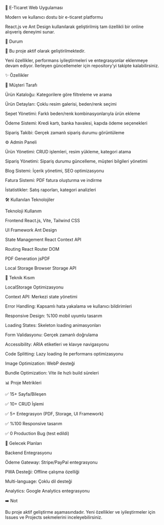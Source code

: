 🛒 E-Ticaret Web Uygulaması

Modern ve kullanıcı dostu bir e-ticaret platformu

React.js ve Ant Design kullanılarak geliştirilmiş tam özellikli bir online alışveriş deneyimi sunar.

🚧 Durum

🔨 Bu proje aktif olarak geliştirilmektedir.

Yeni özellikler, performans iyileştirmeleri ve entegrasyonlar eklenmeye devam ediyor. İlerleyen güncellemeler için repository’yi takipte kalabilirsiniz.

✨ Özellikler

👥 Müşteri Tarafı

Ürün Kataloğu: Kategorilere göre filtreleme ve arama

Ürün Detayları: Çoklu resim galerisi, beden/renk seçimi

Sepet Yönetimi: Farklı beden/renk kombinasyonlarıyla ürün ekleme

Ödeme Sistemi: Kredi kartı, banka havalesi, kapıda ödeme seçenekleri

Sipariş Takibi: Gerçek zamanlı sipariş durumu görüntüleme

⚙️ Admin Paneli

Ürün Yönetimi: CRUD işlemleri, resim yükleme, kategori atama

Sipariş Yönetimi: Sipariş durumu güncelleme, müşteri bilgileri yönetimi

Blog Sistemi: İçerik yönetimi, SEO optimizasyonu

Fatura Sistemi: PDF fatura oluşturma ve indirme

İstatistikler: Satış raporları, kategori analizleri

🛠️ Kullanılan Teknolojiler

Teknoloji	Kullanım

Frontend	React.js, Vite, Tailwind CSS

UI Framework	Ant Design

State Management	React Context API

Routing	React Router DOM

PDF Generation	jsPDF

Local Storage	Browser Storage API

🎯 Teknik Kısım

LocalStorage Optimizasyonu

Context API: Merkezi state yönetimi

Error Handling: Kapsamlı hata yakalama ve kullanıcı bildirimleri

Responsive Design: %100 mobil uyumlu tasarım

Loading States: Skeleton loading animasyonları

Form Validasyonu: Gerçek zamanlı doğrulama

Accessibility: ARIA etiketleri ve klavye navigasyonu

Code Splitting: Lazy loading ile performans optimizasyonu

Image Optimization: WebP desteği

Bundle Optimization: Vite ile hızlı build süreleri

📊 Proje Metrikleri

✅ 15+ Sayfa/Bileşen

✅ 10+ CRUD İşlemi

✅ 5+ Entegrasyon (PDF, Storage, UI Framework)

✅ %100 Responsive tasarım

✅ 0 Production Bug (test edildi)

🚀 Gelecek Planları

Backend Entegrasyonu

Ödeme Gateway: Stripe/PayPal entegrasyonu

PWA Desteği: Offline çalışma özelliği

Multi-language: Çoklu dil desteği

Analytics: Google Analytics entegrasyonu

➡️ Not

Bu proje aktif geliştirme aşamasındadır. Yeni özellikler ve iyileştirmeler için Issues ve Projects sekmelerini inceleyebilirsiniz.

